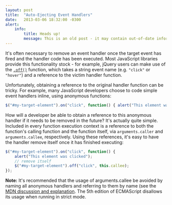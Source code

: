 ```yaml
---
layout: post
title:  "Auto-Ejecting Event Handlers"
date:   2013-03-06 18:32:00 -0300
alert:
    info:
        title: Heads up!
        message: This is an old post - it may contain out-of-date information!
---
```


It's often necessary to remove an event handler once the target event has fired and the handler code has been executed. Most JavaScript libraries provide this functionality stock - for example, jQuery users can make use of the [`.off()`](http://api.jquery.com/off/) function, which takes a string event name (e.g. `"click"` or `"hover"`) and a reference to the victim handler function.

Unfortunately, obtaining a reference to the original handler function can be tricky. For example, many JavaScript developers choose to code simple event handlers inline, using anonymous functions:

```JavaScript
$("#my-target-element").on("click", function() { alert("This element was clicked"); });
```

How will a developer be able to obtain a reference to this anonymous handler if it needs to be removed in the future? It's actually quite simple. Included in every function execution context is a reference to both the function's calling function and the function itself, via `arguments.caller` and `arguments.callee`, respectively. Using these references, it's easy to have the handler remove itself once it has finished executing:

```JavaScript
$("#my-target-element").on("click", function() { 
    alert("This element was clicked"); 
    // remove itself
    $("#my-target-element").off("click", this.callee);
});
```

**Note:** It's recommended that the usage of arguments.callee be avoided by naming all anonymous handlers and referring to them by name (see the [MDN discussion and explanation](https://developer.mozilla.org/en-US/docs/Web/JavaScript/Reference/Functions/arguments/callee). The 5th edition of ECMAScript disallows its usage when running in strict mode.